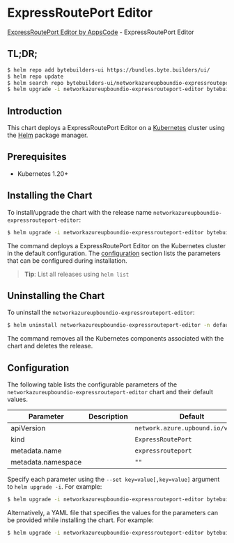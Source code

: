 # ExpressRoutePort Editor

[ExpressRoutePort Editor by AppsCode](https://byte.builders) - ExpressRoutePort Editor

## TL;DR;

```bash
$ helm repo add bytebuilders-ui https://bundles.byte.builders/ui/
$ helm repo update
$ helm search repo bytebuilders-ui/networkazureupboundio-expressrouteport-editor --version=v0.4.18
$ helm upgrade -i networkazureupboundio-expressrouteport-editor bytebuilders-ui/networkazureupboundio-expressrouteport-editor -n default --create-namespace --version=v0.4.18
```

## Introduction

This chart deploys a ExpressRoutePort Editor on a [Kubernetes](http://kubernetes.io) cluster using the [Helm](https://helm.sh) package manager.

## Prerequisites

- Kubernetes 1.20+

## Installing the Chart

To install/upgrade the chart with the release name `networkazureupboundio-expressrouteport-editor`:

```bash
$ helm upgrade -i networkazureupboundio-expressrouteport-editor bytebuilders-ui/networkazureupboundio-expressrouteport-editor -n default --create-namespace --version=v0.4.18
```

The command deploys a ExpressRoutePort Editor on the Kubernetes cluster in the default configuration. The [configuration](#configuration) section lists the parameters that can be configured during installation.

> **Tip**: List all releases using `helm list`

## Uninstalling the Chart

To uninstall the `networkazureupboundio-expressrouteport-editor`:

```bash
$ helm uninstall networkazureupboundio-expressrouteport-editor -n default
```

The command removes all the Kubernetes components associated with the chart and deletes the release.

## Configuration

The following table lists the configurable parameters of the `networkazureupboundio-expressrouteport-editor` chart and their default values.

|     Parameter      | Description |                    Default                    |
|--------------------|-------------|-----------------------------------------------|
| apiVersion         |             | <code>network.azure.upbound.io/v1beta1</code> |
| kind               |             | <code>ExpressRoutePort</code>                 |
| metadata.name      |             | <code>expressrouteport</code>                 |
| metadata.namespace |             | <code>""</code>                               |


Specify each parameter using the `--set key=value[,key=value]` argument to `helm upgrade -i`. For example:

```bash
$ helm upgrade -i networkazureupboundio-expressrouteport-editor bytebuilders-ui/networkazureupboundio-expressrouteport-editor -n default --create-namespace --version=v0.4.18 --set apiVersion=network.azure.upbound.io/v1beta1
```

Alternatively, a YAML file that specifies the values for the parameters can be provided while
installing the chart. For example:

```bash
$ helm upgrade -i networkazureupboundio-expressrouteport-editor bytebuilders-ui/networkazureupboundio-expressrouteport-editor -n default --create-namespace --version=v0.4.18 --values values.yaml
```
